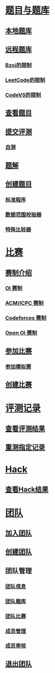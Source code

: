 ﻿# [题目与题库](problem/index.md)
## [本地题库](problem/local.md)
## [远程题库](problem/remote.md)
### [Bzoj的限制](problem/bzoj.md)
### [LeetCode的限制](problem/leet-code.md)
### [CodeVS的限制](problem/code-vs.md)
## [查看题目](problem/view.md)
## [提交评测](problem/submit.md)
### [自测](problem/self-test.md)
## [题解](problem/solution.md)
## [创建题目](problem/create.md)
### [标准程序](problem/std.md)
### [数据范围校验器](problem/range.md)
### [特殊比较器](problem/spj.md)

# [比赛](contest/index.md)
## [赛制介绍](contest/type.md)
### [OI 赛制](contest/oi.md)
### [ACM/ICPC 赛制](contest/icpc.md)
### [Codeforces 赛制](contest/cf.md)
### [Open OI 赛制](contest/open-oi.md)
## [参加比赛](contest/attend.md)
### [参加模拟赛](contest/virtual.md)
## [创建比赛](contest/create.md)

# [评测记录](judge/index.md)
## [查看评测结果](judge/result.md)
## [重测指定记录](judge/rejudge.md)

# [Hack](hack/index.md)
## [查看Hack结果](hack/result.md)

# [团队](group/index.md)
## [加入团队](group/join.md)
## [创建团队](group/create.md)
## 团队管理
### [团队信息](group/basic.md)
### [团队题库](group/problem-set.md)
### [团队比赛](group/contest.md)
### [成员管理](group/member.md)
### [成员审核](group/verify.md)
## [退出团队](group/escape.md)